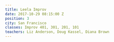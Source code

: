 ```yaml
---
title: Leela Improv
date: 2017-10-29 08:15:00 Z
position: 3
city: San Francisco
classes: Improv 401, 301, 201, 101
teachers: Liz Anderson, Doug Kassel, Diana Brown
---
```


